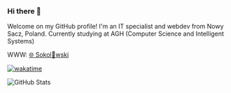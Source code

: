 ### Hi there 👋

Welcome on my GitHub profile! I'm an IT specialist and webdev from Nowy Sacz, Poland. Currently studying at AGH (Computer Science and Intelligent Systems)

WWW: [🌐 Sokol👀wski](https://sokoloowski.pl/)

[![wakatime](https://wakatime.com/badge/user/e5cc4a37-08f1-4886-a4c2-ac0b3c24c98f.svg)](https://wakatime.com/@sokoloowski)

![GitHub Stats](https://github-readme-stats.vercel.app/api/?username=sokoloowski&theme=light&show_icons=true)
